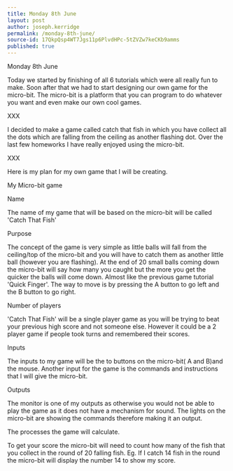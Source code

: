 ```yaml
---
title: Monday 8th June
layout: post
author: joseph.kerridge
permalink: /monday-8th-june/
source-id: 17QkpQsp4WT7Jgs11p6PlvdHPc-5tZVZw7keCKb9amms
published: true
---
```

Monday 8th June

Today we started by finishing of all 6 tutorials which were all really fun to make. Soon after that we had to start designing our own game for the micro-bit. The micro-bit is a platform that you can program to do whatever you want and even make our own cool games.

XXX

I decided to make a game called catch that fish in which you have collect all the dots which are falling from the ceiling as another flashing dot. Over the last few homeworks I have really enjoyed using the micro-bit.

XXX

Here is my plan for my own game that I will be creating.

My Micro-bit game

Name

The name of my game that will be based on the micro-bit will be called 'Catch That Fish'

Purpose

The concept of the game is very simple as little balls will fall from the ceiling/top of the micro-bit and you will have to catch them as another little ball (however you are flashing). At the end of 20 small balls coming down the micro-bit will say how many you caught but the more you get the quicker the balls will come down. Almost like the previous game tutorial 'Quick Finger'.  The way to move is by pressing the A button to go left and the B button to go right.

Number of players

'Catch That Fish' will be a single player game as you will be trying to beat your previous high score and not someone else. However it could be a 2 player game if people took turns and remembered their scores.

Inputs

The inputs to my game will be the to buttons on the micro-bit( A and B)and the mouse. Another input for the game is the commands and instructions that I will give the  micro-bit.

Outputs

The monitor is one of my outputs as otherwise you would not be able to play the game as it does not have a mechanism for sound. The lights on the micro-bit are showing the commands therefore making it an output.

The processes the game will calculate.

To get your score the micro-bit will need to count how many of the fish that you collect in the round of 20 falling fish. Eg. If I catch 14 fish in the round the micro-bit will display the number 14 to show my score.

